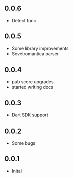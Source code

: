 
## 0.0.6

* Detect func

## 0.0.5

* Some library improvements
* Sovetromantica parser


## 0.0.4

* pub score upgrades
* started writing docs

## 0.0.3

* Dart SDK support

## 0.0.2

* Some bugs

## 0.0.1

* Inital
